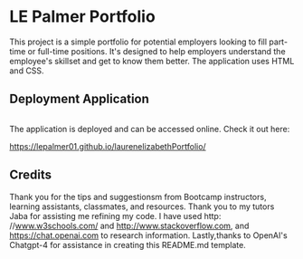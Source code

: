 # LE Palmer Portfolio

This project is a simple portfolio for potential employers looking to fill part-time or full-time positions.  It's designed to help employers understand the employee's skillset and get to know them better. The application uses HTML and CSS.

## Deployment Application 
<img src = "">

The application is deployed and can be accessed online. Check it out here: 

https://lepalmer01.github.io/laurenelizabethPortfolio/


## Credits
Thank you for the tips and suggestionsm from Bootcamp instructors, learning assistants, classmates, and resources. Thank you to my tutors Jaba for assisting me refining my code. I have used http: //www.w3schools.com/ and http://www.stackoverflow.com, and https://chat.openai.com to research information. Lastly,thanks to OpenAI's Chatgpt-4 for assistance in creating this README.md template. 